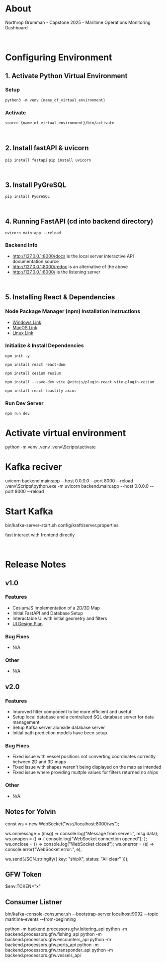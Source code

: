 # About
Northrop Grumman - Capstone 2025 - Maritime Operations Monitoring Dashboard

<br />

# Configuring Environment
## 1. Activate Python Virtual Environment
### Setup
`python3 -m venv {name_of_virtual_environment}`
### Activate
`source {name_of_virtual_environment}/bin/activate`

<br />

## 2. Install fastAPI & uvicorn
`pip install fastapi`
`pip install uvicorn`

<br />

## 3. Install PyGreSQL
`pip install PyGreSQL`

<br />

## 4. Running FastAPI (cd into backend directory)
`uvicorn main:app --reload`

### Backend Info
- http://127.0.0.1:8000/docs is the local server interactive API documentation source
- http://127.0.0.1:8000/redoc is an alternative of the above
- http://127.0.0.1:8000/ is the listening server

<br />

## 5. Installing React & Dependencies
### Node Package Manager (npm) Installation Instructions
- [Windows Link](https://docs.npmjs.com/downloading-and-installing-node-js-and-npm)
- [MacOS Link](https://formulae.brew.sh/formula/node)
- [Linux Link](http://www.blankwebsite.com)

### Initialize & Install Dependencies
`npm init -y`

`npm install react react-dom`

`npm install cesium resium`

`npm install --save-dev vite @vitejs/plugin-react vite-plugin-cesium`

`npm install react-toastify axios`

### Run Dev Server
`npm run dev`

# Activate virtual environment
python -m venv .venv
.venv\Scripts\activate

# Kafka reciver
uvicorn backend.main:app --host 0.0.0.0 --port 8000 --reload
.venv\Scripts\python.exe -m uvicorn backend.main:app --host 0.0.0.0 --port 8000 --reload


# Start Kafka
bin/kafka-server-start.sh config/kraft/server.properties


fast interact with frontend directly

<br />

# Release Notes
## v1.0
### Features
- CesiumJS Implementation of a 2D/3D Map
- Initial FastAPI and Database Setup
- Interactable UI with initial geometry and filters
- [UI Design Plan](https://balsamiq.cloud/sp2vjb1/p94nxql/r2278)

### Bug Fixes
- N/A
### Other
- N/A

## v2.0
### Features
- Improved filter component to be more efficient and useful
- Setup local database and a centralized SQL database server for data management
- Setup Kafka server alonside database server
- Initial path prediction models have been setup

### Bug Fixes
- Fixed issue with vessel positions not converting coordinates correctly between 2D and 3D maps
- Fixed issue with shapes weren't being displayed on the map as intended
- Fixed issue where providing multple values for filters returned no ships
  
### Other
- N/A



## Notes for Yolvin
const ws = new WebSocket("ws://localhost:8000/ws");

ws.onmessage = (msg) => console.log("Message from server:", msg.data);
ws.onopen = () => {
  console.log("WebSocket connection opened");
};
ws.onclose = () => console.log("WebSocket closed");
ws.onerror = (e) => console.error("WebSocket error:", e);



ws.send(JSON.stringify({ key: "shipX", status: "All clear" }));


## GFW Token
$env:TOKEN="x"

## Consumer Listner
bin/kafka-console-consumer.sh --bootstrap-server localhost:9092 --topic maritime-events --from-beginning


python -m backend.processors.gfw.loitering_api
python -m backend.processors.gfw.fishing_api
python -m backend.processors.gfw.encounters_api
python -m backend.processors.gfw.ports_api
python -m backend.processors.gfw.transponder_api
python -m backend.processors.gfw.vessels_api